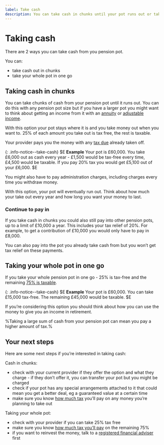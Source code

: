 ```yaml
---
label: Take cash
description: You can take cash in chunks until your pot runs out or take your whole pot in one go.
---
```


<div class="circle circle--m circle--take-cash"></div>

# Taking cash

There are 2 ways you can take cash from you pension pot.

You can:

- take cash out in chunks
- take your whole pot in one go

## Taking cash in chunks

You can take chunks of cash from your pension pot until it runs out. You can do this with any pension pot size but if you have a larger pot you might want to think about getting an income from it with an [annuity](/guaranteed-income) or [adjustable income](/adjustable-income).

With this option your pot stays where it is and you take money out when you want to. 25% of each amount you take out is tax free, the rest is taxable.

Your provider pays you the money with any [tax due](/tax) already taken off.

{: .info-notice--take-cash}
$E
**Example**
Your pot is £60,000. You take £6,000 out as cash every year - £1,500 would be tax-free every time, £4,500 would be taxable. If you pay 20% tax you would get £5,100 out of your £6,000.
$E

You might also have to pay administration charges, including charges every time you withdraw money.

With this option, your pot will eventually run out. Think about how much your take out every year and how long you want your money to last.

### Continue to pay in

If you take cash in chunks you could also still pay into other pension pots, up to a limit of £10,000 a year. This includes your tax relief of 20%. For example, to get a contribution of £10,000 you would only have to pay in £8,000.

You can also pay into the pot you already take cash from but you won’t get tax relief on these payments.

## Taking your whole pot in one go

If you take your whole pension pot in one go - 25% is tax-free and the remaining [75% is taxable](/tax).

{: .info-notice--take-cash}
$E
**Example**
Your pot is £60,000.
You can take £15,000 tax-free.
The remaining £45,000 would be taxable.
$E

If you’re considering this option you should think about how you can use the money to give you an income in retirement.

%Taking a large sum of cash from your pension pot can mean you pay a higher amount of tax.%

## Your next steps

Here are some next steps if you’re interested in taking cash:

Cash in chunks:

- check with your current provider if they offer the option and what they charge - if they don’t offer it, you can transfer your pot but you might be charged
- check if your pot has any special arrangements attached to it that could mean you get a better deal, eg a guaranteed value at a certain time
- make sure you know [how much tax](/tax) you’ll pay on any money you’re planning to take out

Taking your whole pot:

- check with your provider if you can take 25% tax free
- make sure you know [how much tax you’ll pay](/tax) on the remaining 75%
- if you want to reinvest the money, talk to a [registered financial adviser](http://www.fca.org.uk/register) first

